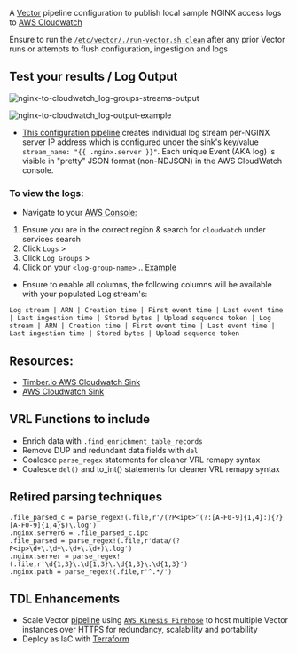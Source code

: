 A [Vector](https://vector.dev) pipeline configuration to publish local sample NGINX access logs to [AWS Cloudwatch](https://docs.aws.amazon.com/AmazonCloudWatch/latest/logs/WhatIsCloudWatchLogs.html)

Ensure to run the [`/etc/vector/./run-vector.sh clean`](https://github.com/GangGreenTemperTatum/vector/blob/main/scripts/run-vector.sh) after any prior Vector runs or attempts to flush configuration, ingestigion and logs

## Test your results / Log Output 

![nginx-to-cloudwatch_log-groups-streams-output](https://user-images.githubusercontent.com/104169244/212603907-c3794e4f-f34a-4fb6-abd7-5c4bc1544129.png)

![nginx-to-cloudwatch_log-output-example](https://user-images.githubusercontent.com/104169244/212603498-d9a84932-2916-48c2-a5dd-78e3caa0d30e.png)

* [This configuration pipeline](https://github.com/GangGreenTemperTatum/vector/blob/main/config/pipelines/nginx-to-cloudwatch/nginx-sample-to-cloudwatch.yml) creates individual log stream per-NGINX server IP address which is configured under the sink's key/value `stream_name: "{{ .nginx.server }}"`. Each unique Event (AKA log) is visible in "pretty" JSON format (non-NDJSON) in the AWS CloudWatch console.

### To view the logs:

* Navigate to your [AWS Console:](https://portal.aws.amazon.com)

1) Ensure you are in the correct region & search for `cloudwatch` under services search
2) Click `Logs` >
3) Click `Log Groups` > 
4) Click on your `<log-group-name>` .. [Example](https://us-east-2.console.aws.amazon.com/cloudwatch/home?region=us-east-2#logsV2:log-groups/log-group/vector-nginx$)

* Ensure to enable all columns, the following columns will be available with your populated Log stream's:

```
Log stream | ARN | Creation time | First event time | Last event time | Last ingestion time | Stored bytes | Upload sequence token | Log stream | ARN | Creation time | First event time | Last event time | Last ingestion time | Stored bytes | Upload sequence token
```

## Resources:

* [Timber.io AWS Cloudwatch Sink](https://vector.dev/docs/reference/configuration/sinks/aws_cloudwatch_logs/)
* [AWS Cloudwatch Sink](https://assume-role-docs--vector-project.netlify.app/docs/reference/sinks/aws_cloudwatch_logs/)

## VRL Functions to include ##
* Enrich data with `.find_enrichment_table_records`
* Remove DUP and redundant data fields with `del`
* Coalesce `parse_regex` statements for cleaner VRL remapy syntax
* Coalesce `del()` and to_int() statements for cleaner VRL remapy syntax

## Retired parsing techniques ##
```
.file_parsed_c = parse_regex!(.file,r'/(?P<ip6>^(?:[A-F0-9]{1,4}:){7}[A-F0-9]{1,4}$)\.log')
.nginx.server6 = .file_parsed_c.ipc
.file_parsed = parse_regex!(.file,r'data/(?P<ip>\d+\.\d+\.\d+\.\d+)\.log')
.nginx.server = parse_regex!(.file,r'\d{1,3}\.\d{1,3}\.\d{1,3}\.\d{1,3}')
.nginx.path = parse_regex!(.file,r'^.*/')
```

## TDL Enhancements
* Scale Vector [pipeline](https://vector.dev/guides/advanced/cloudwatch-logs-firehose/) using [`AWS Kinesis Firehose`](https://aws.amazon.com/kinesis/data-firehose/) to host multiple Vector instances over HTTPS for redundancy, scalability and portability
* Deploy as IaC with [Terraform](https://registry.terraform.io/providers/hashicorp/aws/latest/docs/resources/cloudwatch_log_group)

